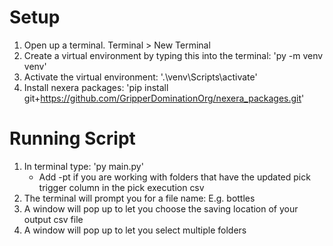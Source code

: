 # Setup
1) Open up a terminal. Terminal > New Terminal
2) Create a virtual environment by typing this into the terminal: 'py -m venv venv'
3) Activate the virtual environment: '.\venv\Scripts\activate'
4) Install nexera packages: 'pip install git+https://github.com/GripperDominationOrg/nexera_packages.git'

# Running Script
1) In terminal type: 'py main.py'
    - Add -pt if you are working with folders that have the updated pick trigger column in the pick execution csv
2) The terminal will prompt you for a file name: E.g. bottles
3) A window will pop up to let you choose the saving location of your output csv file
4) A window will pop up to let you select multiple folders
